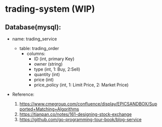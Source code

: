 # trading-system (WIP)

## Database(mysql):
* name: trading_service
  * table: trading_order
    * columns:
      * ID (int, primary Key)
      * owner (string)
      * type (int, 1: Buy, 2:Sell)
      * quantity (int)
      * price (int)
      * price_policy (int, 1: Limit Price, 2: Market Price)


* Reference:
  1. https://www.cmegroup.com/confluence/display/EPICSANDBOX/Supported+Matching+Algorithms
  2. https://tianpan.co/notes/161-designing-stock-exchange
  3. https://github.com/go-programming-tour-book/blog-service
